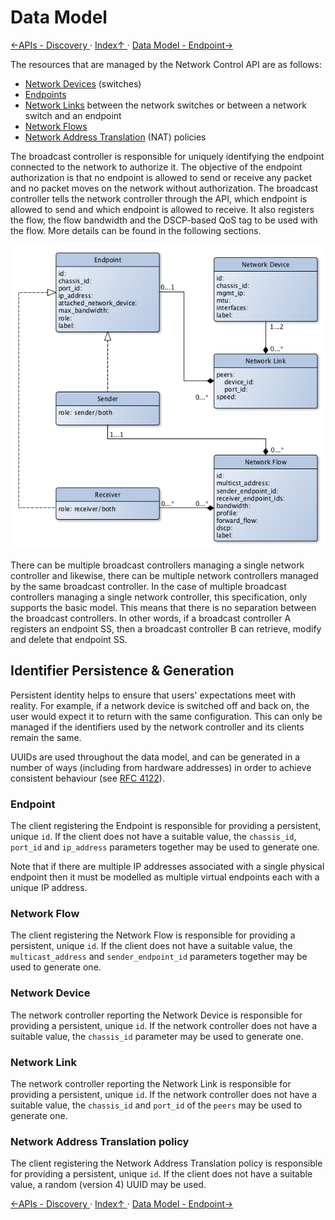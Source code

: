 # Data Model

[←APIs - Discovery ](2.4._APIs_-_Discovery.md) · [ Index↑ ](..) · [Data Model - Endpoint→](3.1._Data_Model_-_Endpoint.md)



The resources that are managed by the Network Control API are as follows:
- [Network Devices](3.3._Data_Model_-_Network_Device.md) (switches) 
- [Endpoints](3.1._Data_Model_-_Endpoint.md)
- [Network Links](3.4._Data_Model_-_Network_Link.md) between the network switches or between a network switch and an endpoint
- [Network Flows](3.2._Data_Model_-_Network_Flow.md)
- [Network Address Translation](3.5._Data_Model_-_Network_Address_Translation.md) (NAT) policies

The broadcast controller is responsible for uniquely identifying the endpoint connected to the network to authorize it. The objective of the endpoint authorization is that no endpoint is allowed to send or receive any packet and no packet moves on the network without authorization. The broadcast controller tells the network controller through the API, which endpoint is allowed to send and which endpoint is allowed to receive. It also registers the flow, the flow bandwidth and the DSCP-based QoS tag to be used with the flow. More details can be found in the following sections.

![Class Diagram](images/class-diagram.png)

There can be multiple broadcast controllers managing a single network controller and likewise, there can be multiple network controllers managed by the same broadcast controller. In the case of multiple broadcast controllers managing a single network controller, this specification, only supports the basic model. This means that there is no separation between the broadcast controllers. In other words, if a broadcast controller A registers an endpoint SS, then a broadcast controller B can retrieve, modify and delete that endpoint SS.

## Identifier Persistence & Generation

Persistent identity helps to ensure that users' expectations meet with reality. For example, if a network device is switched off and back on, the user would expect it to return with the same configuration. This can only be managed if the identifiers used by the network controller and its clients remain the same.

UUIDs are used throughout the data model, and can be generated in a number of ways (including from hardware addresses) in order to achieve consistent behaviour (see [RFC 4122](https://tools.ietf.org/html/rfc4122)).
 
### Endpoint

The client registering the Endpoint is responsible for providing a persistent, unique `id`.
If the client does not have a suitable value, the `chassis_id`, `port_id` and `ip_address` parameters together may be used to generate one.

Note that if there are multiple IP addresses associated with a single physical endpoint then it must be modelled as multiple virtual endpoints each with a unique IP address.

### Network Flow

The client registering the Network Flow is responsible for providing a persistent, unique `id`.
If the client does not have a suitable value, the `multicast_address` and `sender_endpoint_id` parameters together may be used to generate one.

### Network Device

The network controller reporting the Network Device is responsible for providing a persistent, unique `id`.
If the network controller does not have a suitable value, the `chassis_id` parameter may be used to generate one.

### Network Link

The network controller reporting the Network Link is responsible for providing a persistent, unique `id`.
If the network controller does not have a suitable value, the `chassis_id` and `port_id` of the `peers` may be used to generate one.

### Network Address Translation policy

The client registering the Network Address Translation policy is responsible for providing a persistent, unique `id`.
If the client does not have a suitable value, a random (version 4) UUID may be used.

[←APIs - Discovery ](2.4._APIs_-_Discovery.md) · [ Index↑ ](..) · [Data Model - Endpoint→](3.1._Data_Model_-_Endpoint.md)
